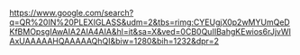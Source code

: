 https://www.google.com/search?q=QR%20IN%20PLEXIGLASS&udm=2&tbs=rimg:CYEUgjX0p2wMYUmQeDKfBMOpsgIAwAIA2AIA4AIA&hl=it&sa=X&ved=0CB0QuIIBahgKEwios6rJjvWIAxUAAAAAHQAAAAAQhQI&biw=1280&bih=1232&dpr=2


